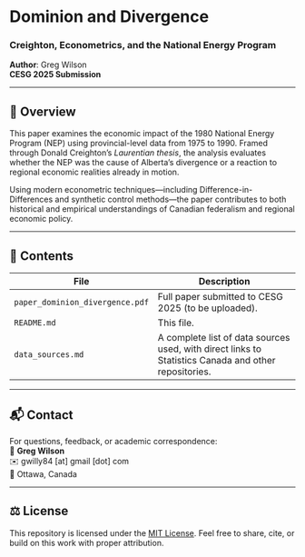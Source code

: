# Dominion and Divergence  
### Creighton, Econometrics, and the National Energy Program  
**Author**: Greg Wilson  
**CESG 2025 Submission**

---

## 📄 Overview

This paper examines the economic impact of the 1980 National Energy Program (NEP) using provincial-level data from 1975 to 1990. Framed through Donald Creighton’s *Laurentian thesis*, the analysis evaluates whether the NEP was the cause of Alberta’s divergence or a reaction to regional economic realities already in motion.

Using modern econometric techniques—including Difference-in-Differences and synthetic control methods—the paper contributes to both historical and empirical understandings of Canadian federalism and regional economic policy.

---

## 📁 Contents

| File | Description |
|------|-------------|
| `paper_dominion_divergence.pdf` | Full paper submitted to CESG 2025 (to be uploaded). |
| `README.md` | This file. |
| `data_sources.md` | A complete list of data sources used, with direct links to Statistics Canada and other repositories. |

---

## 📬 Contact

For questions, feedback, or academic correspondence:  
📧 **Greg Wilson**  
✉️ gwilly84 [at] gmail [dot] com  
📍 Ottawa, Canada  

---

## ⚖️ License

This repository is licensed under the [MIT License](LICENSE). Feel free to share, cite, or build on this work with proper attribution.
